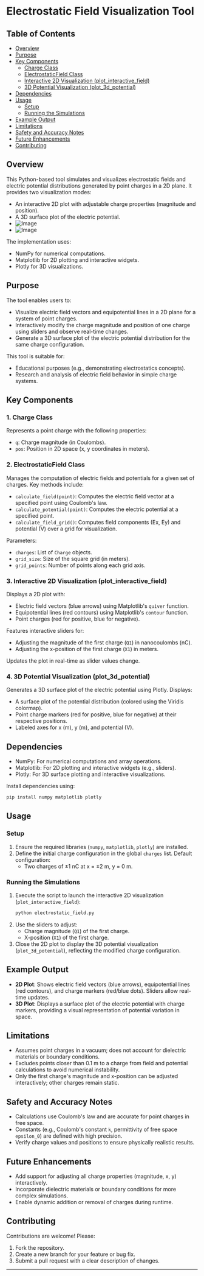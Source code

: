 # Electrostatic Field Visualization Tool
## Table of Contents
- [Overview](#overview)
- [Purpose](#purpose)
- [Key Components](#key-components)
  - [Charge Class](#1-charge-class)
  - [ElectrostaticField Class](#2-electrostaticfield-class)
  - [Interactive 2D Visualization (plot_interactive_field)](#3-interactive-2d-visualization-plot_interactive_field)
  - [3D Potential Visualization (plot_3d_potential)](#4-3d-potential-visualization-plot_3d_potential)
- [Dependencies](#dependencies)
- [Usage](#usage)
  - [Setup](#setup)
  - [Running the Simulations](#running-the-simulations)
- [Example Output](#example-output)
- [Limitations](#limitations)
- [Safety and Accuracy Notes](#safety-and-accuracy-notes)
- [Future Enhancements](#future-enhancements)
- [Contributing](#contributing)


## Overview
This Python-based tool simulates and visualizes electrostatic fields and electric potential distributions generated by point charges in a 2D plane. It provides two visualization modes:
- An interactive 2D plot with adjustable charge properties (magnitude and position).
- A 3D surface plot of the electric potential.
- ![Image](https://github.com/user-attachments/assets/fd13a219-df6d-41a4-b7f1-b60bcebe3aca)
- ![Image](https://github.com/user-attachments/assets/b3e0eb37-5a73-4417-a445-578f6d1c2cbd)

The implementation uses:
- NumPy for numerical computations.
- Matplotlib for 2D plotting and interactive widgets.
- Plotly for 3D visualizations.

## Purpose
The tool enables users to:
- Visualize electric field vectors and equipotential lines in a 2D plane for a system of point charges.
- Interactively modify the charge magnitude and position of one charge using sliders and observe real-time changes.
- Generate a 3D surface plot of the electric potential distribution for the same charge configuration.

This tool is suitable for:
- Educational purposes (e.g., demonstrating electrostatics concepts).
- Research and analysis of electric field behavior in simple charge systems.

## Key Components

### 1. Charge Class
Represents a point charge with the following properties:
- `q`: Charge magnitude (in Coulombs).
- `pos`: Position in 2D space (x, y coordinates in meters).

### 2. ElectrostaticField Class
Manages the computation of electric fields and potentials for a given set of charges. Key methods include:
- `calculate_field(point)`: Computes the electric field vector at a specified point using Coulomb's law.
- `calculate_potential(point)`: Computes the electric potential at a specified point.
- `calculate_field_grid()`: Computes field components (Ex, Ey) and potential (V) over a grid for visualization.

Parameters:
- `charges`: List of `Charge` objects.
- `grid_size`: Size of the square grid (in meters).
- `grid_points`: Number of points along each grid axis.

### 3. Interactive 2D Visualization (plot_interactive_field)
Displays a 2D plot with:
- Electric field vectors (blue arrows) using Matplotlib's `quiver` function.
- Equipotential lines (red contours) using Matplotlib's `contour` function.
- Point charges (red for positive, blue for negative).

Features interactive sliders for:
- Adjusting the magnitude of the first charge (`Q1`) in nanocoulombs (nC).
- Adjusting the x-position of the first charge (`X1`) in meters.

Updates the plot in real-time as slider values change.

### 4. 3D Potential Visualization (plot_3d_potential)
Generates a 3D surface plot of the electric potential using Plotly. Displays:
- A surface plot of the potential distribution (colored using the Viridis colormap).
- Point charge markers (red for positive, blue for negative) at their respective positions.
- Labeled axes for x (m), y (m), and potential (V).

## Dependencies
- NumPy: For numerical computations and array operations.
- Matplotlib: For 2D plotting and interactive widgets (e.g., sliders).
- Plotly: For 3D surface plotting and interactive visualizations.

Install dependencies using:
```bash
pip install numpy matplotlib plotly
```
## Usage

### Setup
1. Ensure the required libraries (`numpy`, `matplotlib`, `plotly`) are installed.
2. Define the initial charge configuration in the global `charges` list. Default configuration:
   - Two charges of ±1 nC at x = ±2 m, y = 0 m.

### Running the Simulations
1. Execute the script to launch the interactive 2D visualization (`plot_interactive_field`):
   ```bash
   python electrostatic_field.py
   ```
2. Use the sliders to adjust:
   - Charge magnitude (`Q1`) of the first charge.
   - X-position (`X1`) of the first charge.
3. Close the 2D plot to display the 3D potential visualization (`plot_3d_potential`), reflecting the modified charge configuration.

## Example Output
- **2D Plot**: Shows electric field vectors (blue arrows), equipotential lines (red contours), and charge markers (red/blue dots). Sliders allow real-time updates.
- **3D Plot**: Displays a surface plot of the electric potential with charge markers, providing a visual representation of potential variation in space.

## Limitations
- Assumes point charges in a vacuum; does not account for dielectric materials or boundary conditions.
- Excludes points closer than 0.1 m to a charge from field and potential calculations to avoid numerical instability.
- Only the first charge's magnitude and x-position can be adjusted interactively; other charges remain static.

## Safety and Accuracy Notes
- Calculations use Coulomb's law and are accurate for point charges in free space.
- Constants (e.g., Coulomb's constant `k`, permittivity of free space `epsilon_0`) are defined with high precision.
- Verify charge values and positions to ensure physically realistic results.

## Future Enhancements
- Add support for adjusting all charge properties (magnitude, x, y) interactively.
- Incorporate dielectric materials or boundary conditions for more complex simulations.
- Enable dynamic addition or removal of charges during runtime.

## Contributing
Contributions are welcome! Please:
1. Fork the repository.
2. Create a new branch for your feature or bug fix.
3. Submit a pull request with a clear description of changes.

---
